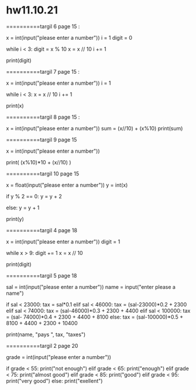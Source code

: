 # hw11.10.21

==========targil 6 page 15 :

x = int(input("please enter a number"))
i = 1
digit = 0

while i < 3:
    digit = x % 10
    x = x // 10
    i += 1

print(digit)

==========targil 7 page 15 :

x = int(input("please enter a number"))
i = 1

while i < 3:
    x = x // 10
    i += 1

print(x)

==========targil 8 page 15 :

x = int(input("please enter a number"))
sum = (x//10) + (x%10)
print(sum)

==========targil 9 page 15

x = int(input("please enter a number"))

print( (x%10)*10 + (x//10) )


==========targil 10 page 15

x = float(input("please enter a number"))
y = int(x)

if y % 2 == 0:
    y = y + 2

else:
    y = y + 1

print(y)

==========targil 4 page 18

x = int(input("please enter a number"))
digit = 1

while x > 9:
    digit += 1
    x = x // 10

print(digit)

==========targil 5 page 18

sal = int(input("please enter a number"))
name = input("enter please a name")

if sal < 23000:
    tax = sal*0.1
elif sal < 46000:
    tax = (sal-23000)*0.2 + 2300
elif sal < 74000:
    tax = (sal-46000)*0.3 + 2300 + 4400
elif sal < 100000:
    tax = (sal- 74000)*0.4 + 2300 + 4400 + 8100
else:
    tax = (sal-100000)*0.5 + 8100 + 4400 + 2300 + 10400

print(name, "pays ", tax, "taxes")

==========targil 2 page 20

grade = int(input("please enter a number"))

if grade < 55:
    print("not enough")
elif grade < 65:
    print("enough")
elif grade < 75:
    print("almost good")
elif grade < 85:
    print("good")
elif grade < 95:
    print("very good")
else:
    print("exellent")
    
    

